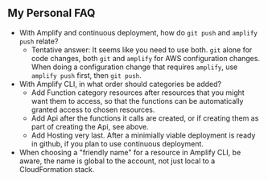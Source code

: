 ## My Personal FAQ

- With Amplify and continuous deployment, how do `git push` and `amplify push` relate?
  - Tentative answer: It seems like you need to use both.
    `git` alone for code changes, both `git` and `amplify` for AWS configuration changes.
    When doing a configuration change that requires `amplify`, use `amplify push` first, then `git push`.
- With Amplify CLI, in what order should categories be added?
  - Add Function category resources after resources that you might want them to access,
    so that the functions can be automatically granted access to chosen resources.
  - Add Api after the functions it calls are created, or if creating them as part of creating the Api, see above.
  - Add Hosting very last.  After a minimially viable deployment is ready in github, if you plan to use continuous deployment.
- When choosing a "friendly name" for a resource in Amplify CLI, be aware, the name is global to the account, not just local to a CloudFormation stack.
